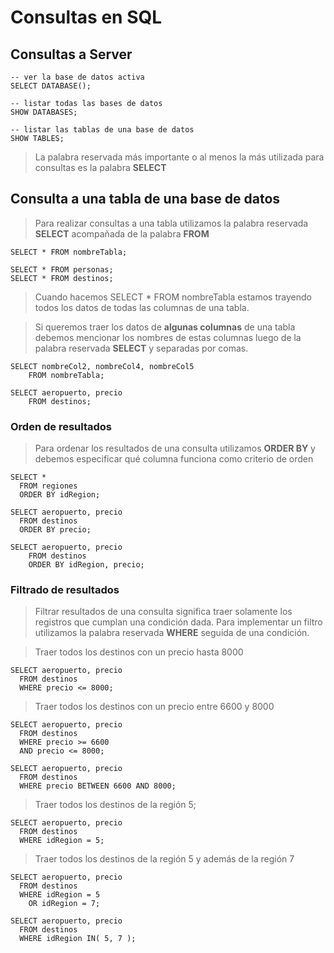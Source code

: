 # Consultas en SQL

## Consultas a Server

    -- ver la base de datos activa  
    SELECT DATABASE();  

    -- listar todas las bases de datos
    SHOW DATABASES; 

    -- listar las tablas de una base de datos  
    SHOW TABLES;

> La palabra reservada más importante o al menos la más utilizada para consultas es la palabra **SELECT**

## Consulta a una tabla de una base de datos

> Para realizar consultas a una tabla 
> utilizamos la palabra reservada **SELECT** 
> acompañada de la palabra **FROM**

    SELECT * FROM nombreTabla;  

    SELECT * FROM personas;  
    SELECT * FROM destinos;  

> Cuando hacemos SELECT * FROM nombreTabla estamos trayendo todos los datos de todas las columnas de una tabla.
 
> Si queremos traer los datos de **algunas columnas** de una tabla debemos mencionar los nombres de estas columnas 
> luego de la palabra reservada **SELECT** y separadas por comas.


    SELECT nombreCol2, nombreCol4, nombreCol5  
        FROM nombreTabla;

    SELECT aeropuerto, precio  
        FROM destinos; 

### Orden de resultados

> Para ordenar los resultados de una consulta utilizamos **ORDER BY** y debemos especificar qué columna funciona como criterio de orden

    SELECT *  
	  FROM regiones  
      ORDER BY idRegion;

    SELECT aeropuerto, precio
      FROM destinos  
      ORDER BY precio;

    SELECT aeropuerto, precio  
        FROM destinos  
        ORDER BY idRegion, precio;

### Filtrado de resultados

> Filtrar resultados de una consulta significa traer solamente los registros que cumplan una condición dada.
> Para implementar un filtro utilizamos la palabra reservada **WHERE** seguida de una condición.

> Traer todos los destinos con un precio hasta 8000

    SELECT aeropuerto, precio  
      FROM destinos  
      WHERE precio <= 8000;  

> Traer todos los destinos con un precio entre 6600 y 8000

    SELECT aeropuerto, precio  
      FROM destinos  
      WHERE precio >= 6600  
      AND precio <= 8000;  

    SELECT aeropuerto, precio  
      FROM destinos  
      WHERE precio BETWEEN 6600 AND 8000;  

> Traer todos los destinos de la región 5;

    SELECT aeropuerto, precio    
      FROM destinos  
      WHERE idRegion = 5;  

> Traer todos los destinos de la región 5 
> y además de la región 7

    SELECT aeropuerto, precio  
      FROM destinos  
      WHERE idRegion = 5  
        OR idRegion = 7;    

    SELECT aeropuerto, precio  
      FROM destinos  
      WHERE idRegion IN( 5, 7 );  